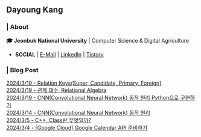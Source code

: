 ## Dayoung Kang
### | About
**🎓 Jeonbuk National University** | Computer Science & Digital Agriculture

- **SOCIAL** | [E-Mail](mailto:kallzero1008@jbnu.ac.kr) | [LinkedIn](https://www.linkedin.com/in/riverallzero/) | [Tistory](https://riverallzero.tistory.com/)

### | Blog Post</h3>



[2024/3/19 - Relation Keys(Super, Candidate, Primary, Foreign)](https://riverallzero.tistory.com/81) <br>
[2024/3/19 - 관계 대수, Relational Algebra](https://riverallzero.tistory.com/80) <br>
[2024/3/19 - CNN(Convolutional Neural Network) 동작 원리 Python으로 구현하기](https://riverallzero.tistory.com/79) <br>
[2024/3/14 - CNN(Convolutional Neural Network) 동작 원리](https://riverallzero.tistory.com/78) <br>
[2024/3/5 - C++, Class란 무엇일까?](https://riverallzero.tistory.com/77) <br>
[2024/3/4 - [Google Cloud] Google Calendar API 준비하기](https://riverallzero.tistory.com/76) <br>
